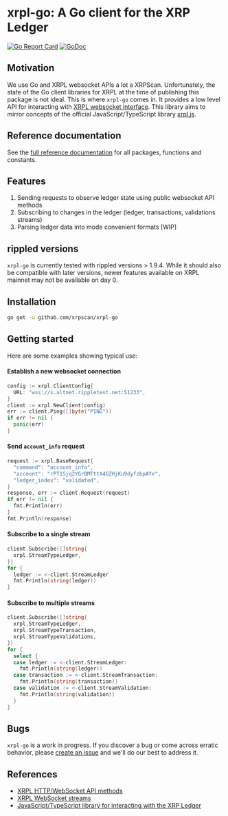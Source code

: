 # xrpl-go: A Go client for the XRP Ledger
[![Go Report Card](https://goreportcard.com/badge/github.com/xrpscan/xrpl-go)](https://goreportcard.com/report/github.com/xrpscan/xrpl-go) [![GoDoc](https://pkg.go.dev/badge/github.com/xrpscan/xrpl-go?status.svg)](https://pkg.go.dev/github.com/xrpscan/xrpl-go)

## Motivation

We use Go and XRPL websocket APIs a lot a XRPScan. Unfortunately, the state of 
the Go client libraries for XRPL at the time of publishing this package is not 
ideal. This is where `xrpl-go` comes in. It provides a low level API for interacting 
with [XRPL websocket interface](https://xrpl.org/http-websocket-apis.html). This 
library aims to mirror concepts of the official JavaScript/TypeScript library 
[xrpl.js](https://github.com/XRPLF/xrpl.js).

## Reference documentation

See the [full reference documentation](https://pkg.go.dev/github.com/xrpscan/xrpl-go) 
for all packages, functions and constants.

## Features

1. Sending requests to observe ledger state using public websocket API methods
2. Subscribing to changes in the ledger (ledger, transactions, validations streams)
3. Parsing ledger data into mode convenient formats [WIP]

## rippled versions

`xrpl-go` is currently tested with rippled versions > 1.9.4. While it should
also be compatible with later versions, newer features available on XRPL mainnet
may not be available on day 0.

## Installation

```bash
go get -u github.com/xrpscan/xrpl-go
```

## Getting started

Here are some examples showing typical use:

#### Establish a new websocket connection
```go
config := xrpl.ClientConfig{
  URL: "wss://s.altnet.rippletest.net:51233",
}
client := xrpl.NewClient(config)
err := client.Ping([]byte("PING"))
if err != nil {
  panic(err)
}
```

#### Send `account_info` request
```go
request := xrpl.BaseRequest{
  "command": "account_info",
  "account": "rPT1Sjq2YGrBMTttX4GZHjKu9dyfzbpAYe",
  "ledger_index": "validated",
}
response, err := client.Request(request)
if err != nil {
  fmt.Println(err)
}
fmt.Println(response)
```

#### Subscribe to a single stream
```go
client.Subscribe([]string{
  xrpl.StreamTypeLedger,
})
for {
  ledger := <-client.StreamLedger
  fmt.Println(string(ledger))
}
```

#### Subscribe to multiple streams
```go
client.Subscribe([]string{
  xrpl.StreamTypeLedger,
  xrpl.StreamTypeTransaction,
  xrpl.StreamTypeValidations,
})
for {
  select {
  case ledger := <-client.StreamLedger:
    fmt.Println(string(ledger))
  case transaction := <-client.StreamTransaction:
    fmt.Println(string(transaction))
  case validation := <-client.StreamValidation:
    fmt.Println(string(validation))
  }
}
```

## Bugs

`xrpl-go` is a work in progress. If you discover a bug or come across erratic
behavior, please [create an issue](https://github.com/xrpscan/xrpl-go/issues/new) 
and we'll do our best to address it.

## References

- [XRPL HTTP/WebSocket API methods](https://xrpl.org/public-api-methods.html)
- [XRPL WebSocket streams](https://xrpl.org/subscribe.html)
- [JavaScript/TypeScript library for interacting with the XRP Ledger](https://js.xrpl.org)